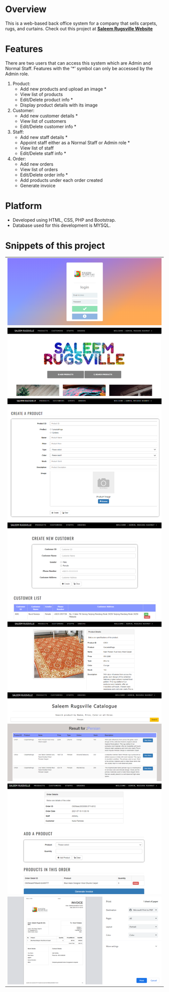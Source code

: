# Overview
This is a web-based back office system for a company that sells carpets, rugs, and curtains. Check out this project at **[Saleem Rugsville Website](http://lrgs.ftsm.ukm.my/users/a175171/mypt4/login.php)** 

# Features
There are two users that can access this system which are Admin and Normal Staff. Features with the '*' symbol can only be accessed by the Admin role.
1. Product:
   - Add new products and upload an image *
   - View list of products 
   - Edit/Delete product info *
   - Display product details with its image 
2. Customer:
   - Add new customer details *
   - View list of customers
   - Edit/Delete customer info *
3. Staff:
   - Add new staff details *
   - Appoint staff either as a Normal Staff or Admin role *
   - View list of staff
   - Edit/Delete staff info *
4. Order:
   - Add new orders
   - View list of orders
   - Edit/Delete order info *
   - Add products under each order created
   - Generate invoice

# Platform
- Developed using HTML, CSS, PHP and Bootstrap.
- Database used for this development is MYSQL.

# Snippets of this project

<table>
     <tr>
         <td><img src="Ss/Login.png"></td>
     </tr>
      <tr>
         <td><img src="Ss/MainPage.png"></td>
      </tr>
      <tr>
         <td><img src="Ss/AddProduct.png"></td>
      </tr>
      <tr>
         <td><img src="Ss/CustomerList.png"></td>
      </tr>
      <tr>
         <td><img src="Ss/ProductDetail.png"></td>
      </tr>
      <tr>
         <td><img src="Ss/SearchProduct.png"></td>
      </tr> 
      <tr>
         <td><img src="Ss/CreateOrder.png"></td>
      </tr>
      <tr>
         <td><img src="Ss/GenerateInvoice.png"></td>
      </tr>
</table>
